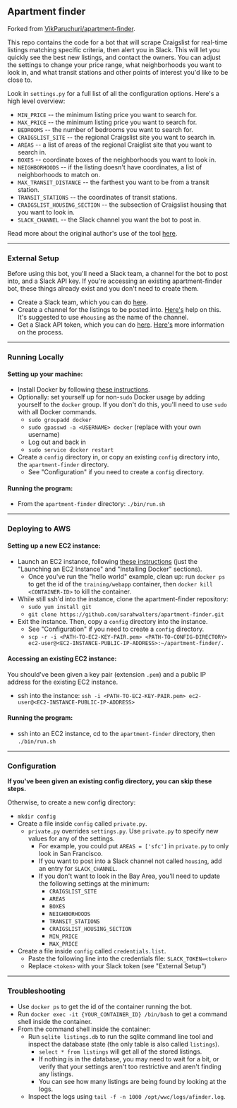 ## Apartment finder

Forked from [VikParuchuri/apartment-finder](https://github.com/VikParuchuri/apartment-finder).

This repo contains the code for a bot that will scrape Craigslist for real-time listings matching specific criteria, then alert you in Slack.  This will let you quickly see the best new listings, and contact the owners.  You can adjust the settings to change your price range, what neighborhoods you want to look in, and what transit stations and other points of interest you'd like to be close to.

Look in `settings.py` for a full list of all the configuration options.  Here's a high level overview:

* `MIN_PRICE` -- the minimum listing price you want to search for.
* `MAX_PRICE` -- the minimum listing price you want to search for.
* `BEDROOMS` -- the number of bedrooms you want to search for.
* `CRAIGSLIST_SITE` -- the regional Craigslist site you want to search in.
* `AREAS` -- a list of areas of the regional Craiglist site that you want to search in.
* `BOXES` -- coordinate boxes of the neighborhoods you want to look in.
* `NEIGHBORHOODS` -- if the listing doesn't have coordinates, a list of neighborhoods to match on.
* `MAX_TRANSIT_DISTANCE` -- the farthest you want to be from a transit station.
* `TRANSIT_STATIONS` -- the coordinates of transit stations.
* `CRAIGSLIST_HOUSING_SECTION` -- the subsection of Craigslist housing that you want to look in.
* `SLACK_CHANNEL` -- the Slack channel you want the bot to post in.

Read more about the original author's use of the tool [here](https://www.dataquest.io/blog/apartment-finding-slackbot/).

---------------------

### External Setup

Before using this bot, you'll need a Slack team, a channel for the bot to post into, and a Slack API key. If you're accessing an existing apartment-finder bot, these things already exist and you don't need to create them.

* Create a Slack team, which you can do [here](https://slack.com/create#email).
* Create a channel for the listings to be posted into.  [Here's](https://get.slack.help/hc/en-us/articles/201402297-Creating-a-channel) help on this. It's suggested to use `#housing` as the name of the channel.
* Get a Slack API token, which you can do [here](https://api.slack.com/docs/oauth-test-tokens).  [Here's](https://get.slack.help/hc/en-us/articles/215770388-Creating-and-regenerating-API-tokens) more information on the process.

---------------------

### Running Locally

#### Setting up your machine:
* Install Docker by following [these instructions](https://docs.docker.com/engine/installation/).
* Optionally: set yourself up for non-`sudo` Docker usage by adding yourself to the `docker` group. If you don't do this, you'll need to use `sudo` with all Docker commands.
    * `sudo groupadd docker`
    * `sudo gpasswd -a <USERNAME> docker` (replace <USERNAME> with your own username)
    * Log out and back in
    * `sudo service docker restart`
* Create a `config` directory in, or copy an existing `config` directory into, the `apartment-finder` directory.
    * See "Configuration" if you need to create a `config` directory.

#### Running the program:
* From the `apartment-finder` directory: `./bin/run.sh`

---------------------

### Deploying to AWS

#### Setting up a new EC2 instance:
* Launch an EC2 instance, following [these instructions](http://www.ybrikman.com/writing/2015/11/11/running-docker-aws-ground-up/#launching-an-ec2-instance) (just the "Launching an EC2 Instance" and "Installing Docker" sections).
    * Once you've run the "hello world" example, clean up: run `docker ps` to get the id of the `training/webapp` container, then `docker kill <CONTAINER-ID>` to kill the container.
* While still ssh'd into the instance, clone the apartment-finder repository:
    * `sudo yum install git`
    * `git clone https://github.com/sarahwalters/apartment-finder.git`
* Exit the instance. Then, copy a `config` directory into the instance.
    * See "Configuration" if you need to create a `config` directory.
    * `scp -r -i <PATH-TO-EC2-KEY-PAIR.pem> <PATH-TO-CONFIG-DIRECTORY> ec2-user@<EC2-INSTANCE-PUBLIC-IP-ADDRESS>:~/apartment-finder/.`

#### Accessing an existing EC2 instance:
You should've been given a key pair (extension `.pem`) and a public IP address for the existing EC2 instance.
* ssh into the instance: `ssh -i <PATH-TO-EC2-KEY-PAIR.pem> ec2-user@<EC2-INSTANCE-PUBLIC-IP-ADDRESS>`

#### Running the program:
* ssh into an EC2 instance, cd to the `apartment-finder` directory, then `./bin/run.sh`

--------------------

### Configuration

**If you've been given an existing config directory, you can skip these steps.**

Otherwise, to create a new config directory:
* `mkdir config`
* Create a file inside `config` called `private.py`.
    * `private.py` overrides `settings.py`. Use `private.py` to specify new values for any of the settings.
        * For example, you could put `AREAS = ['sfc']` in `private.py` to only look in San Francisco.
        * If you want to post into a Slack channel not called `housing`, add an entry for `SLACK_CHANNEL`.
        * If you don't want to look in the Bay Area, you'll need to update the following settings at the minimum:
            * `CRAIGSLIST_SITE`
            * `AREAS`
            * `BOXES`
            * `NEIGHBORHOODS`
            * `TRANSIT_STATIONS`
            * `CRAIGSLIST_HOUSING_SECTION`
            * `MIN_PRICE`
            * `MAX_PRICE`
* Create a file inside `config` called `credentials.list`.
    * Paste the following line into the credentials file: `SLACK_TOKEN=<token>`
    * Replace `<token>` with your Slack token (see "External Setup")

---------------------

### Troubleshooting

* Use `docker ps` to get the id of the container running the bot.
* Run `docker exec -it {YOUR_CONTAINER_ID} /bin/bash` to get a command shell inside the container.
* From the command shell inside the container:
    * Run `sqlite listings.db` to run the sqlite command line tool and inspect the database state (the only table is also called `listings`).
        * `select * from listings` will get all of the stored listings.
        * If nothing is in the database, you may need to wait for a bit, or verify that your settings aren't too restrictive and aren't finding any listings.
        * You can see how many listings are being found by looking at the logs.
    * Inspect the logs using `tail -f -n 1000 /opt/wwc/logs/afinder.log`.
